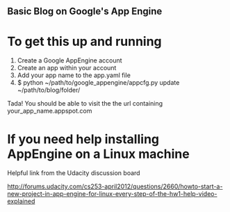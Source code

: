 ## Basic Blog on Google's App Engine

# To get this up and running

1. Create a Google AppEngine account
2. Create an app within your account
3. Add your app name to the app.yaml file
4. $ python ~/path/to/google_appengine/appcfg.py update ~/path/to/blog/folder/

Tada!  You should be able to visit the the url containing your_app_name.appspot.com


# If you need help installing AppEngine on a Linux machine

Helpful link from the Udacity discussion board

http://forums.udacity.com/cs253-april2012/questions/2660/howto-start-a-new-project-in-app-engine-for-linux-every-step-of-the-hw1-help-video-explained


